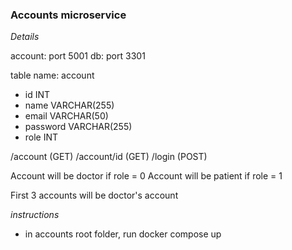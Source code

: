 ### Accounts microservice 

*Details*

account: port 5001
db: port 3301

table name: account
- id INT
- name VARCHAR(255)
- email VARCHAR(50)
- password VARCHAR(255)
- role INT

/account (GET)
/account/id (GET)
/login (POST)

Account will be doctor if role = 0
Account will be patient if role = 1 

First 3 accounts will be doctor's account

*instructions*
- in accounts root folder, run docker compose up